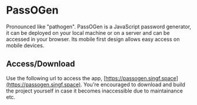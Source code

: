 # PassOGen

Pronounced like "pathogen". PassOGen is a JavaScript password generator, it can be deployed on your local machine or on a server and can be accessed in your browser. Its mobile first design allows easy access on mobile devices.

## Access/Download

Use the following url to access the app, [https://passogen.singf.space](https://passogen.singf.space). You're encouraged to download and build the project yourself in case it becomes inaccessible due to maintainance etc.
